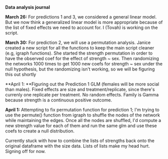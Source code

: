 **Data analysis journal**

**March 26:** For predictions 1 and 3, we considered a general linear model. But we now think a generalized linear model is more appropriate because of the list of fixed effects we need to account for. I (Tovah) is working on the script.

**March 30:** For prediction 2, we will use a permutation analysis. Janice created a new script for all the functions to keep the main script cleaner (e.g, igraph functions). She started the strength permutation in order to have the observed coef for the effect of strength ~ sex. Then randomizing the networks 1000 times to get 1000 new coefs for strength ~ sex under the null hypothesis, but the randomizing isn't working, so we will be figuring this out shortly

**April 1: **Figuring out the Prediction 1 GLM (females will be more social than males). Fixed effects are size and treatment/replicate, since there's currenly one replicate per treatment. No random effects. Family is Gamma because strength is a continuous positive outcome.

**April 1:** Attempting to fix permutation function for prediction 1; I'm trying to use the permute() function from igraph to 
shuffle the nodes of the network while maintaining the edges. Once all the nodes are shuffled, I'd compute a new strength value for each of them 
and run the same glm and use these coefs to create a null distribution. 

Currently stuck with how to combine the lists of strengths back onto the original dataframe with the size data. Lists of lists make my head hurt. Signing off for now. 
